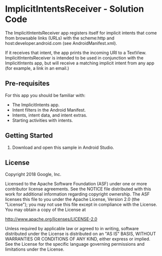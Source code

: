 ImplicitIntentsReceiver - Solution Code
=======================================

The ImplicitIntentsReceiver app registers itself for implicit intents that
come from browsable links (URLs) with the scheme:http and
host:developer.android.com (see AndroidManifest.xml).

If it receives that intent, the app prints the incoming URI to a TextView.
ImplicitIntentsReceiver is intended to be used in conjunction with the
ImplicitIntents app, but will receive a matching implicit intent from any
app (for example, a link in an email.)


Pre-requisites
--------------

For this app you should be familiar with:

* The ImplicitIntents app.
* Intent filters in the Android Manifest.
* Intents, intent data, and intent extras.
* Starting activities with intents.

Getting Started
---------------

1. Download and open this sample in Android Studio.

License
-------

Copyright 2018 Google, Inc.

Licensed to the Apache Software Foundation (ASF) under one or more contributor
license agreements.  See the NOTICE file distributed with this work for
additional information regarding copyright ownership.  The ASF licenses this
file to you under the Apache License, Version 2.0 (the "License"); you may not
use this file except in compliance with the License.  You may obtain a copy of
the License at

  http://www.apache.org/licenses/LICENSE-2.0

Unless required by applicable law or agreed to in writing, software
distributed under the License is distributed on an "AS IS" BASIS, WITHOUT
WARRANTIES OR CONDITIONS OF ANY KIND, either express or implied.  See the
License for the specific language governing permissions and limitations under
the License.
